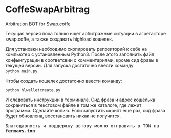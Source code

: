 # CoffeSwapArbitrag
Arbitration BOT for Swap.coffe

Текущая версия пока только ищет арбитражные ситуации в агрегакторе swap.coffe, а также создавать highload кошелек.

Для установки необходимо скопировать репозиторий к себе на компьютер с установленным Python3. После этого заполнить файл конфыигурации в соответсвии с комментариями, кроме сид фразы в текущей версии. Для запуска достаточно ввести команду<br>
<code>python main.py</code>.

Чтобы создать кошелек достаточно ввести команду:

<code>python hlwalletcreate.py</code>

И следовать инструкции в терминале. Сид фраза и адрес кошелька сохраняться в текстовом файле в том же каталоге, где лежит программа. Сделайте копию. Если запустить скрипт еще раз, сид фраза будет обновлена, восстановить никак не получится.




<tt>Благодарность и поддержку автору можно отправить в TON на <b>fermavs.ton</b></tt>
